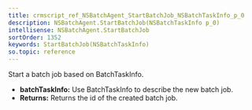 ```yaml
---
title: crmscript_ref_NSBatchAgent_StartBatchJob_NSBatchTaskInfo_p_0
description: NSBatchAgent.StartBatchJob(NSBatchTaskInfo p_0)
intellisense: NSBatchAgent.StartBatchJob
sortOrder: 1352
keywords: StartBatchJob(NSBatchTaskInfo)
so.topic: reference
---
```



Start a batch job based on BatchTaskInfo.



* **batchTaskInfo:** Use BatchTaskInfo to describe the new batch job.
* **Returns:** Returns the id of the created batch job.


